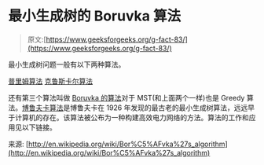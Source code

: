 # 最小生成树的 Boruvka 算法

> 原文:[https://www.geeksforgeeks.org/g-fact-83/](https://www.geeksforgeeks.org/g-fact-83/)

最小生成树问题一般有以下两种算法。

[普里姆算法](http://en.wikipedia.org/wiki/Prim%27s_algorithm)
[克鲁斯卡尔算法](http://en.wikipedia.org/wiki/Kruskal%27s_algorithm)

还有第三个算法叫做 [Boruvka 的算法](http://en.wikipedia.org/wiki/Bor%C5%AFvka%27s_algorithm)对于 MST(和上面两个一样)也是 Greedy 算法。[博鲁夫卡算法](http://en.wikipedia.org/wiki/Bor%C5%AFvka%27s_algorithm)是博鲁夫卡在 1926 年发现的最古老的最小生成树算法，远远早于计算机的存在。该算法被公布为一种构建高效电力网络的方法。算法的工作和应用见以下链接。

来源: [http://en.wikipedia.org/wiki/Bor%C5%AFvka%27s_algorithm](http://en.wikipedia.org/wiki/Bor%C5%AFvka%27s_algorithm)
